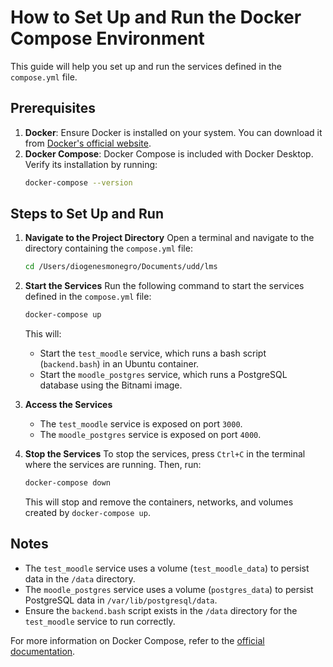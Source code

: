 # How to Set Up and Run the Docker Compose Environment

This guide will help you set up and run the services defined in the `compose.yml` file.

## Prerequisites

1. **Docker**: Ensure Docker is installed on your system. You can download it from [Docker's official website](https://www.docker.com/).
2. **Docker Compose**: Docker Compose is included with Docker Desktop. Verify its installation by running:
   ```bash
   docker-compose --version
   ```

## Steps to Set Up and Run

1. **Navigate to the Project Directory**
   Open a terminal and navigate to the directory containing the `compose.yml` file:
   ```bash
   cd /Users/diogenesmonegro/Documents/udd/lms
   ```

2. **Start the Services**
   Run the following command to start the services defined in the `compose.yml` file:
   ```bash
   docker-compose up
   ```
   This will:
   - Start the `test_moodle` service, which runs a bash script (`backend.bash`) in an Ubuntu container.
   - Start the `moodle_postgres` service, which runs a PostgreSQL database using the Bitnami image.

3. **Access the Services**
   - The `test_moodle` service is exposed on port `3000`.
   - The `moodle_postgres` service is exposed on port `4000`.

4. **Stop the Services**
   To stop the services, press `Ctrl+C` in the terminal where the services are running. Then, run:
   ```bash
   docker-compose down
   ```
   This will stop and remove the containers, networks, and volumes created by `docker-compose up`.

## Notes

- The `test_moodle` service uses a volume (`test_moodle_data`) to persist data in the `/data` directory.
- The `moodle_postgres` service uses a volume (`postgres_data`) to persist PostgreSQL data in `/var/lib/postgresql/data`.
- Ensure the `backend.bash` script exists in the `/data` directory for the `test_moodle` service to run correctly.

For more information on Docker Compose, refer to the [official documentation](https://docs.docker.com/compose/).